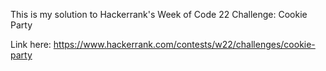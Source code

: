 This is my solution to Hackerrank's Week of Code 22 Challenge: Cookie Party

Link here: https://www.hackerrank.com/contests/w22/challenges/cookie-party
